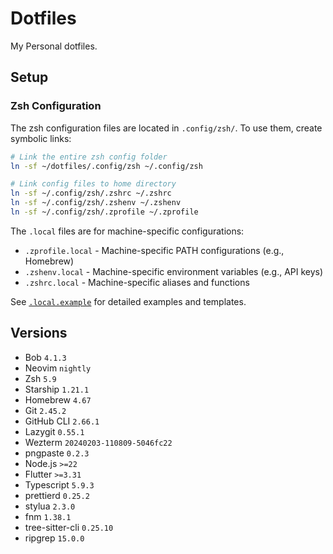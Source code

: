 # Dotfiles

My Personal dotfiles.

## Setup

### Zsh Configuration

The zsh configuration files are located in `.config/zsh/`. To use them, create symbolic links:

```bash
# Link the entire zsh config folder
ln -sf ~/dotfiles/.config/zsh ~/.config/zsh

# Link config files to home directory
ln -sf ~/.config/zsh/.zshrc ~/.zshrc
ln -sf ~/.config/zsh/.zshenv ~/.zshenv
ln -sf ~/.config/zsh/.zprofile ~/.zprofile
```

The `.local` files are for machine-specific configurations:
- `.zprofile.local` - Machine-specific PATH configurations (e.g., Homebrew)
- `.zshenv.local` - Machine-specific environment variables (e.g., API keys)
- `.zshrc.local` - Machine-specific aliases and functions

See [`.local.example`](.config/zsh/.local.example) for detailed examples and templates.

## Versions

- Bob `4.1.3`
- Neovim `nightly`
- Zsh `5.9`
- Starship `1.21.1`
- Homebrew `4.67`
- Git `2.45.2`
- GitHub CLI `2.66.1`
- Lazygit `0.55.1`
- Wezterm `20240203-110809-5046fc22`
- pngpaste `0.2.3`
- Node.js `>=22`
- Flutter `>=3.31`
- Typescript `5.9.3`
- prettierd `0.25.2`
- stylua `2.3.0` 
- fnm `1.38.1`
- tree-sitter-cli `0.25.10`
- ripgrep `15.0.0`
